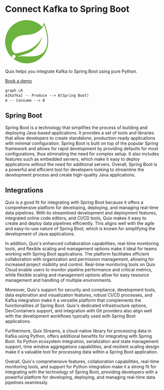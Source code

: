 # Connect Kafka to Spring Boot

![](./images/logo_1.jpg)

Quix helps you integrate Kafka to Spring Boot using pure Python.

<div>
<a class="md-button md-button--primary" href="https://share.hsforms.com/1iW0TmZzKQMChk0lxd_tGiw4yjw2?__hstc=175542013.2303933fbd746c0ac86d9ccbe9bc9100.1728383268831.1729603416735.1729620918855.31&__hssc=175542013.1.1729620918855&__hsfp=2132701734" target="_blank" style="margin-right:.5rem;">Book a demo</a>
<br/>
</div>

```mermaid
graph LR
A[Kafka] -- Produce --> B(Spring Boot)
A -- Consume --> B
```

## Spring Boot

Spring Boot is a technology that simplifies the process of building and deploying Java-based applications. It provides a set of tools and libraries that allow developers to create standalone, production-ready applications with minimal configuration. Spring Boot is built on top of the popular Spring framework and allows for rapid development by providing defaults for most configurations, thus eliminating the need for complex setup. It also includes features such as embedded servers, which make it easy to deploy applications without the need for additional servers. Overall, Spring Boot is a powerful and efficient tool for developers looking to streamline the development process and create high-quality Java applications.

## Integrations

Quix is a good fit for integrating with Spring Boot because it offers a comprehensive platform for developing, deploying, and managing real-time data pipelines. With its streamlined development and deployment features, integrated online code editors, and CI/CD tools, Quix makes it easy to create and deploy data pipelines efficiently. This aligns well with the agile and easy-to-use nature of Spring Boot, which is known for simplifying the development of Java applications.

In addition, Quix's enhanced collaboration capabilities, real-time monitoring tools, and flexible scaling and management options make it ideal for teams working with Spring Boot applications. The platform facilitates efficient collaboration with organization and permission management, allowing for increased project visibility and control. Real-time monitoring tools on Quix Cloud enable users to monitor pipeline performance and critical metrics, while flexible scaling and management options allow for easy resource management and handling of multiple environments.

Moreover, Quix's support for security and compliance, development tools, data exploration and visualization features, robust CI/CD processes, and Kafka integration make it a versatile platform that complements the functionalities of Spring Boot. Quix's dedicated infrastructure options, DevContainers support, and integration with Git providers also align well with the development workflows typically used with Spring Boot applications.

Furthermore, Quix Streams, a cloud-native library for processing data in Kafka using Python, offers additional benefits for integrating with Spring Boot. Its Python ecosystem integration, serialization and state management support, time window aggregations capabilities, and resilient scaling design make it a valuable tool for processing data within a Spring Boot application.

Overall, Quix's comprehensive features, collaboration capabilities, real-time monitoring tools, and support for Python integration make it a strong fit for integrating with the technology of Spring Boot, providing developers with a powerful platform for developing, deploying, and managing real-time data pipelines seamlessly.

